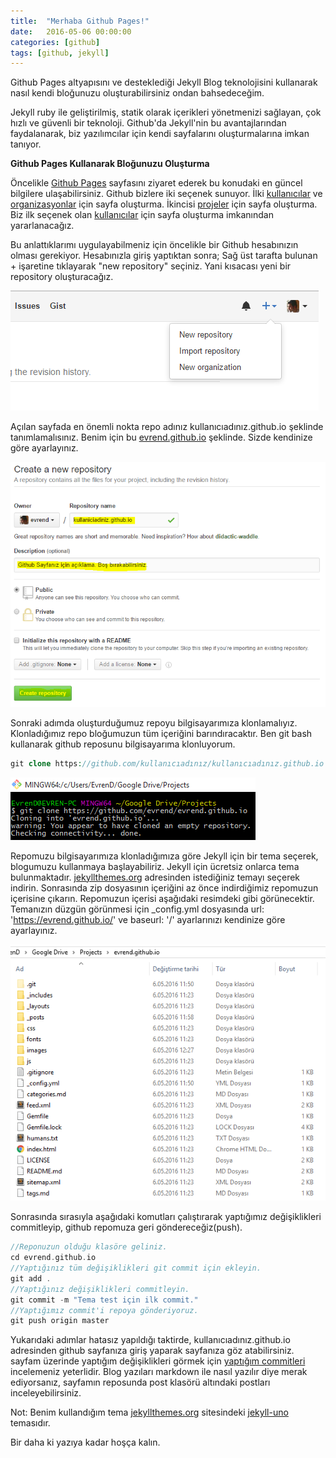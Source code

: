 ```yaml
---
title:  "Merhaba Github Pages!"
date:   2016-05-06 00:00:00
categories: [github]
tags: [github, jekyll]
---
```


Github Pages altyapısını ve desteklediği Jekyll Blog teknolojisini kullanarak nasıl kendi bloğunuzu oluşturabilirsiniz ondan bahsedeceğim.

Jekyll ruby ile geliştirilmiş, statik olarak içerikleri yönetmenizi sağlayan, çok hızlı ve güvenli bir teknoloji. Github'da Jekyll'nin bu avantajlarından faydalanarak, biz yazılımcılar için kendi sayfalarını oluşturmalarına imkan tanıyor.

**Github Pages Kullanarak Bloğunuzu Oluşturma**

Öncelikle [Github Pages][github-pages] sayfasını ziyaret ederek bu konudaki en güncel bilgilere ulaşabilirsiniz. Github bizlere iki seçenek sunuyor. İlki [kullanıcılar][users] ve [organizasyonlar][organizations] için sayfa oluşturma. İkincisi [projeler][projects] için sayfa oluşturma. Biz ilk seçenek olan [kullanıcılar][users] için sayfa oluşturma imkanından yararlanacağız.

Bu anlattıklarımı uygulayabilmeniz için öncelikle bir Github hesabınızın olması gerekiyor. Hesabınızla giriş yaptıktan sonra;
Sağ üst tarafta bulunan + işaretine tıklayarak "new repository" seçiniz. Yani kısacası yeni bir repository oluşturacağız.

![new-repo](/images/blog/2016-05-06-merhaba-github-pages/1.png)

Açılan sayfada en önemli nokta repo adınız kullanıcıadınız.github.io şeklinde tanımlamalısınız. Benim için bu [evrend.github.io][users] şeklinde. Sizde kendinize göre ayarlayınız.

![create-repo-secreen](/images/blog/2016-05-06-merhaba-github-pages/2.png)

Sonraki adımda oluşturduğumuz repoyu bilgisayarımıza klonlamalıyız. Klonladığımız repo bloğumuzun tüm içeriğini barındıracaktır. Ben git bash kullanarak github reposunu bilgisayarıma klonluyorum.

``` php
git clone https://github.com/kullanıcıadınız/kullanıcıadınız.github.io
```

![clone-repo](/images/blog/2016-05-06-merhaba-github-pages/3.png)

Repomuzu bilgisayarımıza klonladığımıza göre Jekyll için bir tema seçerek, blogumuzu kullanmaya başlayabiliriz. Jekyll için ücretsiz onlarca tema bulunmaktadır. [jekyllthemes.org][jekyllthemes] adresinden istediğiniz temayı seçerek indirin. Sonrasında zip dosyasının içeriğini az önce indirdiğimiz repomuzun içerisine çıkarın. Repomuzun içerisi aşağıdaki resimdeki gibi görünecektir. Temanızın düzgün görünmesi için _config.yml dosyasında url: 'https://evrend.github.io/' ve baseurl: '/' ayarlarınızı kendinize göre ayarlayınız.

![repo-theme-directory](/images/blog/2016-05-06-merhaba-github-pages/4.png)

Sonrasında sırasıyla aşağıdaki komutları çalıştırarak yaptığımız değişiklikleri commitleyip, github repomuza geri göndereceğiz(push).

``` php
//Reponuzun olduğu klasöre geliniz.
cd evrend.github.io
//Yaptığınız tüm değişiklikleri git commit için ekleyin.
git add .
//Yaptığınız değişiklikleri commitleyin.
git commit -m "Tema test için ilk commit."
//Yaptığımız commit'i repoya gönderiyoruz.
git push origin master
```

Yukarıdaki adımlar hatasız yapıldığı taktirde, kullanıcıadınız.github.io adresinden github sayfanıza giriş yaparak sayfanıza göz atabilirsiniz. sayfam üzerinde yaptığım değişiklikleri görmek için [yaptığım commitleri][projects-commits] incelemeniz yeterlidir. Blog yazıları markdown ile nasıl yazılır diye merak ediyorsanız, sayfamın reposunda post klasörü altındaki postları inceleyebilirsiniz.

Not: Benim kullandığım tema [jekyllthemes.org][jekyllthemes] sitesindeki [jekyll-uno](http://joshgerdes.com/jekyll-uno/) temasıdır.

Bir daha ki yazıya kadar hoşça kalın.

[github-pages]:https://pages.github.com/
[users]: https://github.com/evrend
[organizations]:https://github.com/herkod
[projects]:https://github.com/evrend/evrend.github.io
[projects-commits]:https://github.com/evrend/evrend.github.io/commits/master
[jekyllthemes]:http://jekyllthemes.org/
